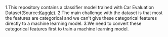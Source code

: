 1.This repository contains a classifier model trained with Car Evaluation Dataset(Source:[Kaggle](https://www.kaggle.com/datasets/elikplim/car-evaluation-data-set)).
2.The main challenge with the dataset is that most the features are categorical and we can't give these categorical features directly to a machine learning model.
3.We need to convert these categorical features first to train a machine learning model.


   


